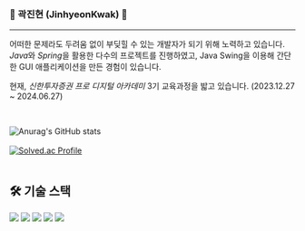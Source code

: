 <!-- ![header](https://capsule-render.vercel.app/api?type=wave&color=auto&height=150&section=header&text=JinhyeonKwak%20&fontSize=30)
-->
### 👋 곽진현 (JinhyeonKwak) 👋
---
어떠한 문제라도 두려움 없이 부딪힐 수 있는 개발자가 되기 위해 노력하고 있습니다. <br>
*Java*와 *Spring*을 활용한 다수의 프로젝트를 진행하였고, Java Swing을 이용해 간단한 GUI 애플리케이션을 만든 경험이 있습니다.

현재, _신한투자증권 프로 디지털 아카데미_ 3기 교육과정을 밟고 있습니다. (2023.12.27 ~ 2024.06.27)

<br>
  
![Anurag's GitHub stats](https://github-readme-stats.vercel.app/api?username=JinhyeonKwak&show_icons=true&theme=prussian)
<br>
<br>
[![Solved.ac Profile](http://mazassumnida.wtf/api/v2/generate_badge?boj=wlsgus555)](https://solved.ac/wlsgus555/)
<br>
<br>

## 🛠️ 기술 스택
<p align="left">
  <img src="https://img.shields.io/badge/java-007396?style=for-the-badge&logo=java&logoColor=white">
  <img src="https://img.shields.io/badge/spring-6DB33F?style=for-the-badge&logo=spring&logoColor=white">
  <img src="https://img.shields.io/badge/swift-F05138?style=for-the-badge&logo=swift&logoColor=white">
  <img src="https://img.shields.io/badge/amazon ec2-FF9900?style=for-the-badge&logo=amazon ec2&logoColor=white">
  <img src="https://img.shields.io/badge/amazon rds-527FFF?style=for-the-badge&logo=amazon rds&logoColor=white">
</p>
